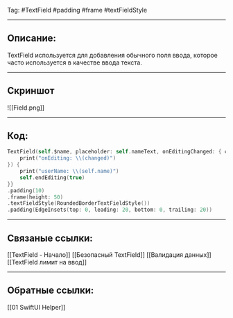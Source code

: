 Tag: #TextField #padding #frame #textFieldStyle

---
## Описание:
TextField используется для добавления обычного поля ввода, которое часто используется в качестве ввода текста.

---
## Скриншот
![[Field.png]]

---
## Код:

``` swift
TextField(self.$name, placeholder: self.nameText, onEditingChanged: { changed in
    print("onEditing: \\(changed)")
}) {
    print("userName: \\(self.name)")
    self.endEditing(true)
}}
.padding(10)
.frame(height: 50)
.textFieldStyle(RoundedBorderTextFieldStyle())
.padding(EdgeInsets(top: 0, leading: 20, bottom: 0, trailing: 20))
```

---
## Связаные ссылки:
[[TextField - Начало]]
[[Безопасный TextField]]
[[Валидация данных]]
[[TextField лимит на ввод]]

---
## Обратные ссылки:
[[01 SwiftUI Helper]]